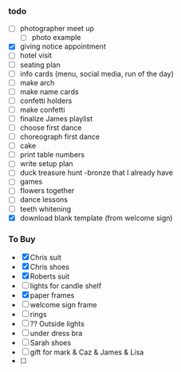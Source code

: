 ### todo
- [ ] photographer meet up
	- [ ] photo example 
- [x] giving notice appointment
- [ ] hotel visit
- [ ] seating plan
- [ ] info cards (menu, social media, run of the day)
- [ ] make arch
- [ ] make name cards
- [ ] confetti holders
- [ ] make confetti 
- [ ] finalize James playlist 
- [ ] choose first dance
- [ ] choreograph first dance
- [ ] cake
- [ ] print table numbers
- [ ] write setup plan
- [ ] duck treasure hunt -bronze that I already have
- [ ] games
- [ ] flowers together 
- [ ] dance lessons
- [ ] teeth whitening
- [x] download blank template (from welcome sign)

### To Buy
- [x] Chris suit
- [x] Chris shoes
- [x] Roberts suit
- [ ] lights for candle shelf
- [x] paper frames 
- [ ] welcome sign frame
- [ ] rings
- [ ] ?? Outside lights
- [ ] under dress bra
- [ ] Sarah shoes
- [ ] gift for mark & Caz & James & Lisa
- [ ] 